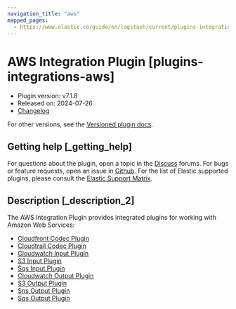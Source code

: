 ```yaml
---
navigation_title: "aws"
mapped_pages:
  - https://www.elastic.co/guide/en/logstash/current/plugins-integrations-aws.html
---
```


# AWS Integration Plugin [plugins-integrations-aws]


* Plugin version: v7.1.8
* Released on: 2024-07-26
* [Changelog](https://github.com/logstash-plugins/logstash-integration-aws/blob/v7.1.8/CHANGELOG.md)

For other versions, see the [Versioned plugin docs](logstash-docs://docs/reference/integration-aws-index.md).

## Getting help [_getting_help]

For questions about the plugin, open a topic in the [Discuss](http://discuss.elastic.co) forums. For bugs or feature requests, open an issue in [Github](https://github.com/logstash-plugins/logstash-integration-aws). For the list of Elastic supported plugins, please consult the [Elastic Support Matrix](https://www.elastic.co/support/matrix#logstash_plugins).


## Description [_description_2]

The AWS Integration Plugin provides integrated plugins for working with Amazon Web Services:

* [Cloudfront Codec Plugin](/reference/plugins-codecs-cloudfront.md)
* [Cloudtrail Codec Plugin](/reference/plugins-codecs-cloudtrail.md)
* [Cloudwatch Input Plugin](/reference/plugins-inputs-cloudwatch.md)
* [S3 Input Plugin](/reference/plugins-inputs-s3.md)
* [Sqs Input Plugin](/reference/plugins-inputs-sqs.md)
* [Cloudwatch Output Plugin](/reference/plugins-outputs-cloudwatch.md)
* [S3 Output Plugin](/reference/plugins-outputs-s3.md)
* [Sns Output Plugin](/reference/plugins-outputs-sns.md)
* [Sqs Output Plugin](/reference/plugins-outputs-sqs.md)


